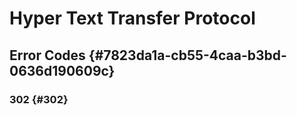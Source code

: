 # Hyper Text Transfer Protocol


## Error Codes {#7823da1a-cb55-4caa-b3bd-0636d190609c}


### 302 {#302}
